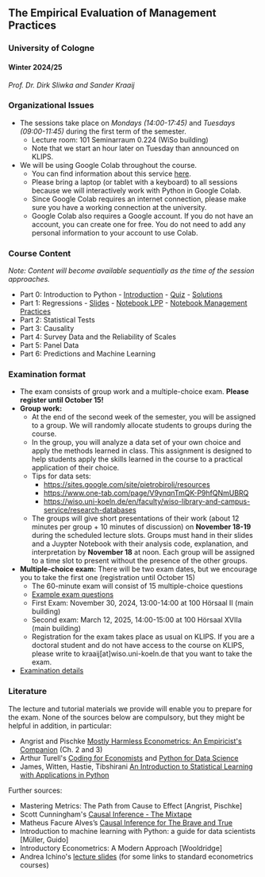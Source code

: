 ## The Empirical Evaluation of Management Practices

### University of Cologne

#### Winter 2024/25

_Prof. Dr. Dirk Sliwka and Sander Kraaij_

### Organizational Issues

- The sessions take place on _Mondays (14:00-17:45)_ and _Tuesdays (09:00-11:45)_ during the first term of the semester.
   	- Lecture room: 101 Seminarraum 0.224 (WiSo building)
	- Note that we start an hour later on Tuesday than announced on KLIPS.
- We will be using Google Colab throughout the course.
	- You can find information about this service [here](https://colab.research.google.com/).
	- Please bring a laptop (or tablet with a keyboard) to all sessions because we will interactively work with Python in Google Colab.
	- Since Google Colab requires an internet connection, please make sure you have a working connection at the university.
	- Google Colab also requires a Google account. If you do not have an account, you can create one for free. You do not need to add any personal information to your account to use Colab.


### Course Content

_Note: Content will become available sequentially as the time of the session approaches._

- Part 0: Introduction to Python - [Introduction](https://colab.research.google.com/drive/1sFPxjDqc2m3YoLxIpjIraOP3hbTxueqf?usp=sharing) - [Quiz](https://colab.research.google.com/drive/1XBnqIWlDqapd9b5NnKvJ6F9jnwVvwOwb?usp=sharing) - [Solutions](https://colab.research.google.com/drive/1XD-ijdZtAPMawuL2sKhad-v-6s8La8JI?usp=sharing)
- Part 1: Regressions - [Slides](./Lectures/Eval2024_1.pdf) - [Notebook LPP](https://colab.research.google.com/drive/1-YiYAQTY15tuLoQXPz6SOcNyY5JrHoPA?usp=sharing) - [Notebook Management Practices](https://colab.research.google.com/drive/1ehhqzoFuY78hVU04z-hedgDxyJlsQwZt?usp=sharing)
- Part 2: Statistical Tests
- Part 3: Causality
- Part 4: Survey Data and the Reliability of Scales
- Part 5: Panel Data
- Part 6: Predictions and Machine Learning

### Examination format
- The exam consists of group work and a multiple-choice exam. **Please register until October 15!**
- **Group work:**
  - At the end of the second week of the semester, you will be assigned to a group. We will randomly allocate students to groups during the course. 
  - In the group, you will analyze a data set of your own choice and apply the methods learned in class. This assignment is designed to help students apply the skills learned in the course to a practical application of their choice.
  - Tips for data sets:
  	- https://sites.google.com/site/pietrobiroli/resources
   	- https://www.one-tab.com/page/V9ynqnTmQK-P9hfQNmUBRQ
	- https://wiso.uni-koeln.de/en/faculty/wiso-library-and-campus-service/research-databases
  - The groups will give short presentations of their work (about 12 minutes per group + 10 minutes of discussion) on **November 18-19** during the scheduled lecture slots. Groups must hand in their slides and a Juypter Notebook with their analysis code, explanation, and interpretation by **November 18** at noon. Each group will be assigned to a time slot to present without the presence of the other groups.
- **Multiple-choice exam:** There will be two exam dates, but we encourage you to take the first one (registration until October 15)
	- The 60-minute exam will consist of 15 multiple-choice questions
 	- [Example exam questions](./Exam/example_exam_questions.pdf)
  	- First Exam: November 30, 2024, 13:00-14:00 at 100 Hörsaal II (main building)
  	- Second exam: March 12, 2025, 14:00-15:00 at 100 Hörsaal XVIIa (main building)
  	- Registration for the exam takes place as usual on KLIPS. If you are a doctoral student and do not have access to the course on KLIPS, please write to kraaij[at]wiso.uni-koeln.de that you want to take the exam.
- [Examination details](./Exam/exam_information_2024.pdf)  


### Literature
The lecture and tutorial materials we provide will enable you to prepare for the exam. None of the sources below are compulsory, but they might be helpful in addition, in particular:
  - Angrist and Pischke [Mostly Harmless Econometrics: An Empiricist's Companion](https://press.princeton.edu/books/ebook/9781400829828/mostly-harmless-econometrics) (Ch. 2 and 3)
  - Arthur Turell's [Coding for Economists](https://aeturrell.github.io/coding-for-economists/intro.html) and [Python for Data Science](https://aeturrell.github.io/python4DS/welcome.html)
  - James, Witten, Hastie, Tibshirani [An Introduction to Statistical Learning with Applications in Python](https://hastie.su.domains/ISLP/ISLP_website.pdf.download.html)	
 
Further sources:  
  - Mastering Metrics: The Path from Cause to Effect [Angrist, Pischke]
  - Scott Cunningham's [Causal Inference - The Mixtape](https://mixtape.scunning.com/)
  - Matheus Facure Alves’s [Causal Inference for The Brave and True](https://matheusfacure.github.io/python-causality-handbook/landing-page.html)
  - Introduction to machine learning with Python: a guide for data scientists [Müller, Guido]
  - Introductory Econometrics: A Modern Approach [Wooldridge]
  - Andrea Ichino's [lecture slides](http://www.andreaichino.it/teaching_material.html) (for some links to standard econometrics courses)
